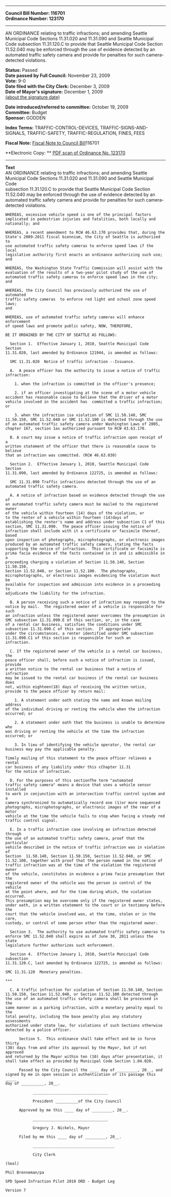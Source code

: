 * * * * *  
  
**Council Bill Number: [](#h0)[](#h2)116701**   
**Ordinance Number: 123170**  
  
* * * * *  
  
AN ORDINANCE relating to traffic infractions; and amending Seattle Municipal Code Sections 11.31.020 and 11.31.090 and Seattle Municipal Code subsection 11.31.120.C to provide that Seattle Municipal Code Section 11.52.040 may be enforced through the use of evidence detected by an automated traffic safety camera and provide for penalties for such camera- detected violations.  
  
**Status:** Passed   
**Date passed by Full Council:** November 23, 2009   
**Vote:** 9-0   
**Date filed with the City Clerk:** December 3, 2009   
**Date of Mayor's signature:** December 1, 2009   
[(about the signature date)](/~public/approvaldate.htm)   
  
  
**Date introduced/referred to committee:** October 19, 2009   
**Committee:** Budget   
**Sponsor:** GODDEN   
  
**Index Terms:** TRAFFIC-CONTROL-DEVICES, TRAFFIC-SIGNS-AND-SIGNALS, TRAFFIC-SAFETY, TRAFFIC-REGULATION, FINES, FEES  
  
**Fiscal Note:** [Fiscal Note to Council Bill](http://clerk.seattle.gov/~public/fnote/116701.htm)[](#h1)[](#h3)116701  
  
**Electronic Copy: ** [PDF scan of Ordinance No. 123170](/~archives/Ordinances/Ord_123170.pdf)  
  
* * * * *  
  
**Text**  
    AN ORDINANCE relating to traffic infractions; and amending Seattle  
    Municipal Code Sections 11.31.020 and 11.31.090 and Seattle Municipal Code  
    subsection 11.31.120.C to provide that Seattle Municipal Code Section  
    11.52.040 may be enforced through the use of evidence detected by an  
    automated traffic safety camera and provide for penalties for such camera-  
    detected violations.  
  
    WHEREAS, excessive vehicle speed is one of the principal factors  
    implicated in pedestrian injuries and fatalities, both locally and  
    nationally; and  
  
    WHEREAS, a recent amendment to RCW 46.63.170 provides that, during the  
    State's 2009-2011 fiscal biennium, the City of Seattle is authorized to  
    use automated traffic safety cameras to enforce speed laws if the local  
    legislative authority first enacts an ordinance authorizing such use; and  
  
    WHEREAS, the Washington State Traffic Commission will assist with the  
    evaluation of the results of a two-year pilot study of the use of  
    automated traffic safety cameras to enforce speed laws in the city; and  
  
    WHEREAS, the City Council has previously authorized the use of automated  
    traffic safety cameras  to enforce red light and school zone speed laws;  
    and  
  
    WHEREAS, use of automated traffic safety cameras will enhance enforcement  
    of speed laws and promote public safety, NOW, THEREFORE,  
  
    BE IT ORDAINED BY THE CITY OF SEATTLE AS FOLLOWS:  
  
      Section 1.  Effective January 1, 2010, Seattle Municipal Code Section  
    11.31.020, last amended by Ordinance 121944, is amended as follows:  
  
      SMC 11.31.020  Notice of traffic infraction --Issuance.  
  
      A.  A peace officer has the authority to issue a notice of traffic  
    infraction:  
  
        1. when the infraction is committed in the officer's presence;  
  
        2. if an officer investigating at the scene of a motor vehicle  
    accident has reasonable cause to believe that the driver of a motor  
    vehicle involved in the accident has  committed a traffic infraction; or  
  
        3. when the infraction isa violation of SMC 11.50.140, SMC  
    11.50.150, SMC 11.52.040 or SMC 11.52.100 is detected through the use  
    of an automated traffic safety camera under Washington Laws of 2005,  
    chapter 167, section 1as authorized pursuant to RCW 43.63.170.  
  
      B. A court may issue a notice of traffic infraction upon receipt of a  
    written statement of the officer that there is reasonable cause to believe  
    that an infraction was committed. (RCW 46.63.030)  
  
      Section 2.  Effective January 1, 2010, Seattle Municipal Code Section  
    11.31.090, last amended by Ordinance 122725, is amended as follows:  
  
      SMC 11.31.090 Traffic infractions detected through the use of an  
    automated traffic safety camera.  
  
      A. A notice of infraction based on evidence detected through the use of  
    an automated traffic safety camera must be mailed to the registered owner  
    of the vehicle within fourteen (14) days of the violation, or  
    to the renter of a vehicle within fourteen (14)days of  
    establishing the renter's name and address under subsection C1 of this  
    section, SMC 11.31.090.  The peace officer issuing the notice of  
    infraction shall include with it a certificate or facsimile thereof, based  
    upon inspection of photographs, microphotographs, or electronic images  
    produced by an automated traffic safety camera, stating the facts  
    supporting the notice of infraction.  This certificate or facsimile is  
    prima facie evidence of the facts contained in it and is admissible in a  
    proceeding charging a violation of Section 11.50.140, Section 11.50.150,  
    Section 11.52.040, or Section 11.52.100.  The photographs,  
    microphotographs, or electronic images evidencing the violation must be  
    available for inspection and admission into evidence in a proceeding to  
    adjudicate the liability for the infraction.  
  
      B. A person receiving such a notice of infraction may respond to the  
    notice by mail.  The registered owner of a vehicle is responsible for such  
    an infraction unless the registered owner overcomes the presumption in   
    SMC subsection 11.31.090.E of this section, or, in the case  
    of a rental car business, satisfies the conditions under SMC  
    subsection 11.31.090.C of this section.  If appropriate  
    under the circumstances, a renter identified under SMC subsection   
    11.31.090.C1 of this section is responsible for such an  
    infraction.  
  
      C. If the registered owner of the vehicle is a rental car business, the  
    peace officer shall, before such a notice of infraction is issued, provide  
    a written notice to the rental car business that a notice of infraction  
    may be issued to the rental car business if the rental car business does  
    not, within eighteen(18) days of receiving the written notice,  
    provide to the peace officer by return mail:  
  
        1. A statement under oath stating the name and known mailing address  
    of the individual driving or renting the vehicle when the infraction  
    occurred; or  
  
        2. A statement under oath that the business is unable to determine who  
    was driving or renting the vehicle at the time the infraction occurred; or  
  
        3. In lieu of identifying the vehicle operator, the rental car  
    business may pay the applicable penalty.  
  
    Timely mailing of this statement to the peace officer relieves a rental  
    car business of any liability under this cChapter 11.31  
    for the notice of infraction.  
  
      D. For the purposes of this sectionThe term "automated  
    traffic safety camera" means a device that uses a vehicle sensor installed  
    to work in conjunction with an intersection traffic control system and a  
    camera synchronized to automatically record one (1)or more sequenced  
    photographs, microphotographs, or electronic images of the rear of a motor  
    vehicle at the time the vehicle fails to stop when facing a steady red  
    traffic control signal.  
  
      E. In a traffic infraction case involving an infraction detected through  
    the use of an automated traffic safety camera, proof that the particular  
    vehicle described in the notice of traffic infraction was in violation of  
    Section  11.50.140, Section 11.50.150, Section 11.52.040, or SMC  
    11.52.100, together with proof that the person named in the notice of  
    traffic infraction was at the time of the violation the registered owner  
    of the vehicle, constitutes in evidence a prima facie presumption that the  
    registered owner of the vehicle was the person in control of the vehicle  
    at the point where, and for the time during which, the violation occurred.  
    This presumption may be overcome only if the registered owner states,  
    under oath, in a written statement to the court or in testimony before the  
    court that the vehicle involved was, at the time, stolen or in the care,  
    custody, or control of some person other than the registered owner.  
  
      Section 3.  The authority to use automated traffic safety cameras to  
    enforce SMC 11.52.040 shall expire as of June 30, 2011 unless the state  
    legislature further authorizes such enforcement.  
  
      Section 4.  Effective January 1, 2010, Seattle Municipal Code subsection  
    11.31.120.C, last amended by Ordinance 122725, is amended as follows:  
  
    SMC 11.31.120  Monetary penalties.  
  
    ***  
  
      C. A traffic infraction for violation of Section 11.50.140, Section  
    11.50.150, Section 11.52.040, or Section 11.52.100 detected through  
    the use of an automated traffic safety camera shall be processed in the  
    same manner as a parking infraction, with a monetary penalty equal to the  
    total penalty, including the base penalty plus any statutory assessments  
    authorized under state law, for violations of such Sections otherwise  
    detected by a police officer.  
  
          Section 5.  This ordinance shall take effect and be in force thirty  
    (30) days from and after its approval by the Mayor, but if not approved  
    and returned by the Mayor within ten (10) days after presentation, it  
    shall take effect as provided by Municipal Code Section 1.04.020.  
  
          Passed by the City Council the ____ day of _________, 20__, and  
    signed by me in open session in authentication of its passage this _____  
    day of __________, 20__.  
  
                _________________________________  
  
                President __________of the City Council  
  
          Approved by me this ____ day of _________, 20__.  
  
                _________________________________  
  
                Gregory J. Nickels, Mayor  
  
          Filed by me this ____ day of _________, 20__.  
  
                ____________________________________  
  
                City Clerk  
  
    (Seal)  
  
    Phil Brenneman/pa  
  
    SPD Speed Infraction Pilot 2010 ORD - Budget Leg  
  
    Version 7  
